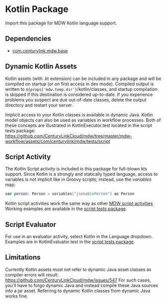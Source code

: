 # Kotlin Package
Import this package for MDW Kotlin language support. 

## Dependencies
  - [com.centurylink.mdw.base](https://github.com/CenturyLinkCloud/mdw/blob/master/mdw-workflow/assets/com/centurylink/mdw/base/readme.md)

## Dynamic Kotlin Assets
Kotlin assets (with .kt extension) can be included in any package and will be compiled on startup (or 
on first access in dev mode).  Compiled output is written to `${props['mdw.temp.dir'}`/kotlin/classes,
and startup compilation is skipped if this destination is considered up-to-date.  If you experience 
problems you suspect are due out-of-date classes, delete the output directory and restart your server.

Implicit access to your Kotlin classes is available in dynamic Java.  Kotlin model objects can also be 
used as variables in workflow processes.  Both of these concepts are illustrated in KotlinExecutor.test 
located in the script tests package:
https://github.com/CenturyLinkCloud/mdw/tree/master/mdw-workflow/assets/com/centurylink/mdw/tests/script

## Script Activity
The Kotlin Script activity is included in this package for full-blown kts support.  Since Kotlin is a strongly and statically typed
language, access to variables is not implicit like in Groovy scripts; instead, use the *variables* map:
```kotlin
var person: Person = variables["jsonablePerson"] as Person
```
Kotlin script activities work the same way as other [MDW script activities](http://centurylinkcloud.github.io/mdw/docs/help/scriptActivity.html)
Working examples are available in the 
[script tests package](https://github.com/CenturyLinkCloud/mdw/tree/master/mdw-workflow/assets/com/centurylink/mdw/tests/script).

## Script Evaluator
For use in an evaluator activity, select Kotlin in the Language dropdown.
Examples are in KotlinEvaluator.test in the 
[script tests package](https://github.com/CenturyLinkCloud/mdw/tree/master/mdw-workflow/assets/com/centurylink/mdw/tests/script).

## Limitations
Currently Kotlin assets must not refer to dynamic Java asset classes as compiler errors will result:
https://github.com/CenturyLinkCloud/mdw/issues/547
For such cases, you'll have to forgo dynamic Java and instead compile these Java sources into a jar asset.
Referring to dynamic Kotlin classes from dynamic Java works fine.